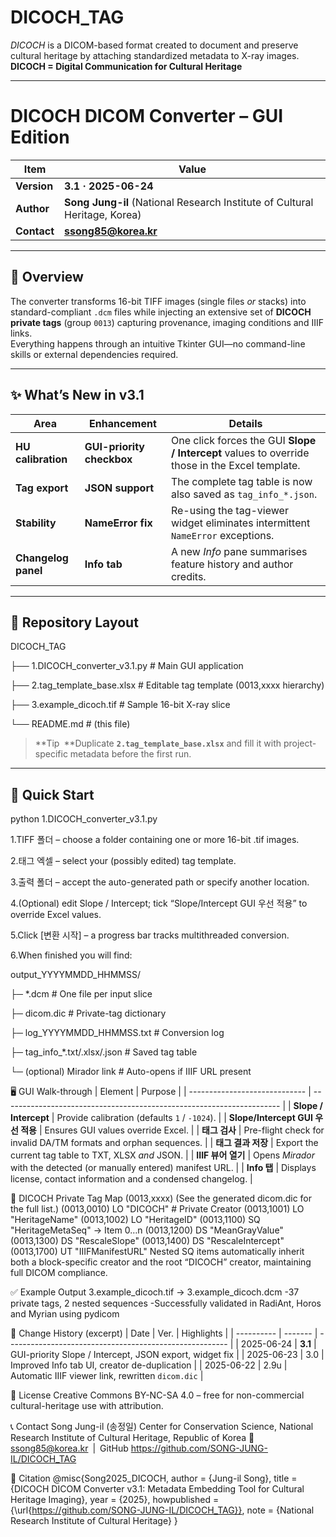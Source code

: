 # **DICOCH_TAG**
*DICOCH* is a DICOM-based format created to document and preserve cultural heritage by attaching standardized metadata to X-ray images.  
**DICOCH = Digital Communication for Cultural Heritage**

---

# **DICOCH DICOM Converter – GUI Edition**

| Item | Value |
|------|-------|
| **Version** | **3.1 · 2025-06-24** |
| **Author**  | **Song Jung-il** (National Research Institute of Cultural Heritage, Korea) |
| **Contact** | **ssong85@korea.kr** |

---

## 📌 Overview
The converter transforms 16-bit TIFF images (single files *or* stacks) into standard-compliant `.dcm` files while injecting an extensive set of **DICOCH private tags** (group `0013`) capturing provenance, imaging conditions and IIIF links.  
Everything happens through an intuitive Tkinter GUI—no command-line skills or external dependencies required.

---

## ✨ What’s New in v3.1

| Area | Enhancement | Details |
|------|-------------|---------|
| **HU calibration** | **GUI-priority checkbox** | One click forces the GUI **Slope / Intercept** values to override those in the Excel template. |
| **Tag export** | **JSON support** | The complete tag table is now also saved as `tag_info_*.json`. |
| **Stability** | **NameError fix** | Re-using the tag-viewer widget eliminates intermittent `NameError` exceptions. |
| **Changelog panel** | **Info tab** | A new *Info* pane summarises feature history and author credits. |

---

## 📂 Repository Layout
DICOCH_TAG

├── 1.DICOCH_converter_v3.1.py # Main GUI application

├── 2.tag_template_base.xlsx # Editable tag template (0013,xxxx hierarchy)

├── 3.example_dicoch.tif # Sample 16-bit X-ray slice

└── README.md # (this file)


> **Tip **Duplicate **`2.tag_template_base.xlsx`** and fill it with project-specific metadata before the first run.

---

## 🚀 Quick Start

python 1.DICOCH_converter_v3.1.py

1.TIFF 폴더 – choose a folder containing one or more 16-bit .tif images.

2.태그 엑셀 – select your (possibly edited) tag template.

3.출력 폴더 – accept the auto-generated path or specify another location.

4.(Optional) edit Slope / Intercept; tick “Slope/Intercept GUI 우선 적용” to override Excel values.

5.Click [변환 시작] – a progress bar tracks multithreaded conversion.

6.When finished you will find:

output_YYYYMMDD_HHMMSS/

├─ *.dcm                       # One file per input slice

├─ dicom.dic                   # Private-tag dictionary

├─ log_YYYYMMDD_HHMMSS.txt     # Conversion log

├─ tag_info_*.txt/.xlsx/.json  # Saved tag table

└─ (optional) Mirador link     # Auto-opens if IIIF URL present

🖥️ GUI Walk-through
| Element                            | Purpose                                                               |
| -----------------------------      | --------------------------------------------------------------------- |
| **Slope / Intercept**              | Provide calibration (defaults `1` / `-1024`).                         |
| **Slope/Intercept GUI 우선 적용**  | Ensures GUI values override Excel.                                    |
| **태그 검사**                      | Pre-flight check for invalid DA/TM formats and orphan sequences.      |
| **태그 결과 저장**                 | Export the current tag table to TXT, XLSX *and* JSON.                 |
| **IIIF 뷰어 열기**                 | Opens *Mirador* with the detected (or manually entered) manifest URL. |
| **Info 탭**                        | Displays license, contact information and a condensed changelog.      |

🔖 DICOCH Private Tag Map (0013,xxxx)
(See the generated dicom.dic for the full list.)
(0013,0010) LO "DICOCH"              # Private Creator
(0013,1001) LO "HeritageName"
(0013,1002) LO "HeritageID"
(0013,1100) SQ "HeritageMetaSeq"     → Item 0…n
(0013,1200) DS "MeanGrayValue"
(0013,1300) DS "RescaleSlope"
(0013,1400) DS "RescaleIntercept"
(0013,1700) UT "IIIFManifestURL"
Nested SQ items automatically inherit both a block-specific creator and the root “DICOCH” creator, maintaining full DICOM compliance.

✅ Example Output
3.example_dicoch.tif → 3.example_dicoch.dcm
-37 private tags, 2 nested sequences
-Successfully validated in RadiAnt, Horos and Myrian using pydicom

🔄 Change History (excerpt)
| Date       | Ver.    | Highlights                                              |
| ---------- | ------- | ------------------------------------------------------- |
| 2025-06-24 | **3.1** | GUI-priority Slope / Intercept, JSON export, widget fix |
| 2025-06-23 | 3.0     | Improved Info tab UI, creator de-duplication            |
| 2025-06-22 | 2.9u    | Automatic IIIF viewer link, rewritten `dicom.dic`       |


📘 License
Creative Commons BY-NC-SA 4.0 – free for non-commercial cultural-heritage use with attribution.

📞 Contact
Song Jung-il (송정일)
Center for Conservation Science, National Research Institute of Cultural Heritage, Republic of Korea
📧 ssong85@korea.kr | GitHub https://github.com/SONG-JUNG-IL/DICOCH_TAG

🔖 Citation
@misc{Song2025_DICOCH,
  author       = {Jung-il Song},
  title        = {DICOCH DICOM Converter v3.1: Metadata Embedding Tool for Cultural Heritage Imaging},
  year         = {2025},
  howpublished = {\url{https://github.com/SONG-JUNG-IL/DICOCH_TAG}},
  note         = {National Research Institute of Cultural Heritage}
}

